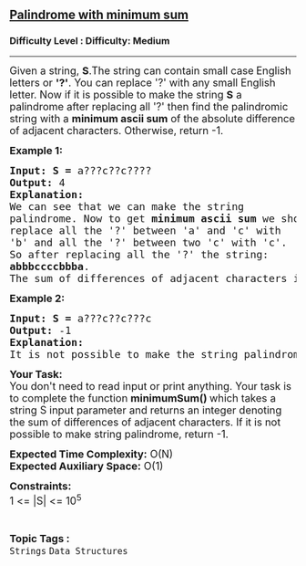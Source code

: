 <h2><a href="https://www.geeksforgeeks.org/problems/palindrome-with-minimum-sum--170648/1?page=1&difficulty=Medium&status=unsolved&sortBy=submissions">Palindrome with minimum sum</a></h2><h3>Difficulty Level : Difficulty: Medium</h3><hr><div class="problems_problem_content__Xm_eO"><p><span style="font-size: 18px;">Given a string,&nbsp;<strong>S</strong>.The string can contain small case<strong>&nbsp;</strong>English letters or <strong>'?'</strong>. You can replace '?' with any small English letter. Now if it is possible to make&nbsp;the string <strong>S</strong> a palindrome after replacing all&nbsp;'?' then find the palindromic string with a <strong>minimum ascii sum</strong> of the absolute difference of adjacent characters. Otherwise, return -1.</span></p>
<p><span style="font-size: 18px;"><strong>Example 1:</strong></span></p>
<pre><span style="font-size: 18px;"><strong>Input: S = </strong>a???c??c????</span>
<span style="font-size: 18px;"><strong>Output: </strong>4<strong>
Explanation:
</strong>We can see that we can make the string
palindrome. Now to get <strong>minimum</strong> <strong>ascii</strong> <strong>sum</strong> we should
replace all the '?' between 'a' and 'c' with
'b' and all the '?' between two 'c' with 'c'.
So after replacing all the '?' the string: 
<strong>abbbccccbbba</strong>.
The sum of differences of adjacent characters is 4.<strong>   </strong></span></pre>
<p><strong><span style="font-size: 18px;">Example 2:</span></strong></p>
<pre><span style="font-size: 18px;"><strong>Input: S = </strong>a???c??c???c</span><span style="font-size: 18px;"><strong>
Output: </strong>-1
<strong>Explanation:
</strong>It is not possible to make the string palindrome.</span></pre>
<p><span style="font-size: 18px;"><strong>Your Task:</strong><br>You don't need to read input or print anything. Your task is to complete the function&nbsp;<strong>minimumSum()&nbsp;</strong>which takes a string S input parameter and returns an integer denoting the&nbsp;sum of differences of adjacent characters. If it is not possible to make string palindrome, return -1.&nbsp;</span></p>
<p><span style="font-size: 18px;"><strong>Expected Time Complexity:</strong>&nbsp;O(N)<br><strong>Expected Auxiliary Space:</strong>&nbsp;O(1)</span></p>
<p><span style="font-size: 18px;"><strong>Constraints:</strong><br>1 &lt;= |S|&nbsp;&lt;= 10<sup>5</sup></span></p></div><br><p><span style=font-size:18px><strong>Topic Tags : </strong><br><code>Strings</code>&nbsp;<code>Data Structures</code>&nbsp;